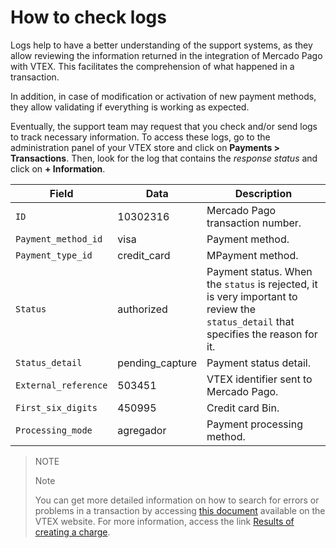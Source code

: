 #  How to check logs 

Logs help to have a better understanding of the support systems, as they allow reviewing the information returned in the integration of Mercado Pago with VTEX. This facilitates the comprehension of what happened in a transaction. 

In addition, in case of modification or activation of new payment methods, they allow validating if everything is working as expected. 

Eventually, the support team may request that you check and/or send logs to track necessary information. To access these logs, go to the administration panel of your VTEX store and click on **Payments > Transactions**. Then, look for the log that contains the *response status* and click on **+ Information**. 


|Field|Data|Description|
|---|---|---|
|`ID`|10302316|Mercado Pago transaction number.|
|`Payment_method_id`|visa|Payment method.|
|`Payment_type_id`|credit_card|MPayment method.|
|`Status`|authorized|Payment status. When the `status` is rejected, it is very important to review the `status_detail` that specifies the reason for it. |
|`Status_detail`|pending_capture|Payment status detail.|
|`External_reference`|503451|VTEX identifier sent to Mercado Pago.|
|`First_six_digits`|450995|Credit card Bin.|
|`Processing_mode`|agregador|Payment processing method.|

> NOTE
>
> Note
>
> You can get more detailed information on how to search for errors or problems in a transaction by accessing [this document](https://help.vtex.com/en/tutorial/checking-for-errors-or-problems-in-a-transaction--3QecZEdmzumGKe8WGmeI8a) available on the VTEX website. For more information, access the link [Results of creating a charge](/developers/en/docs/checkout-api/response-handling/collection-results).
